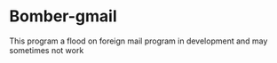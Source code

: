 # Bomber-gmail
This program a flood on foreign mail program in development and may sometimes not work
